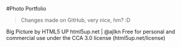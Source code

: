 #Photo Portfolio

> Changes made on GitHub, very nice, hm? :D

Big Picture by HTML5 UP
html5up.net | @ajlkn
Free for personal and commercial use under the CCA 3.0 license (html5up.net/license)
